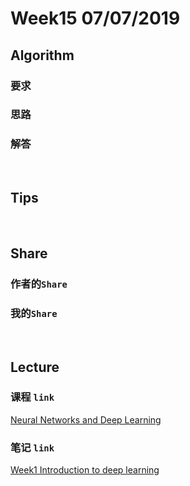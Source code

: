 # Week15 07/07/2019


## Algorithm




### **要求**


### **思路**


### **解答**


&nbsp;

## Tips





&nbsp;
## Share



### 作者的`Share`



### 我的`Share`



&nbsp;
## Lecture



### 课程 `link`


[Neural Networks and Deep Learning](https://www.coursera.org/learn/neural-networks-deep-learning/home/week/4)

### 笔记 `link`

[Week1 Introduction to deep learning](https://github.com/rubust-ai/Deep-Learning/blob/master/class1-week4.md)


